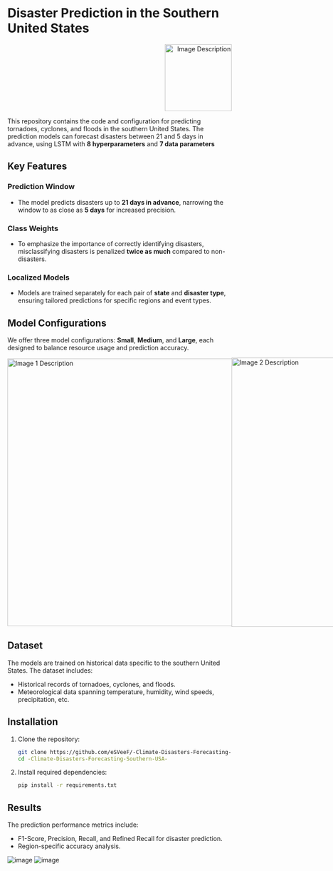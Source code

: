   # Disaster Prediction in the Southern United States 
  <div style="flex: 1; text-align: right;">
    <img src="https://github.com/user-attachments/assets/e717fc06-f2d4-4ca1-96b6-a78c4a24bd3c" alt="Image Description" width="150" />
  </div>

This repository contains the code and configuration for predicting tornadoes, cyclones, and floods in the southern United States. The prediction models can forecast disasters between 21 and 5 days in advance, using LSTM with **8 hyperparameters** and **7 data parameters**

## Key Features

### Prediction Window
- The model predicts disasters up to **21 days in advance**, narrowing the window to as close as **5 days** for increased precision.

### Class Weights
- To emphasize the importance of correctly identifying disasters, misclassifying disasters is penalized **twice as much** compared to non-disasters.

### Localized Models
- Models are trained separately for each pair of **state** and **disaster type**, ensuring tailored predictions for specific regions and event types.

## Model Configurations
We offer three model configurations: **Small**, **Medium**, and **Large**, each designed to balance resource usage and prediction accuracy.

  <div style="display: flex; justify-content: space-between; align-items: center;">
  <img src="https://github.com/user-attachments/assets/f5475f6f-0bbf-407f-8630-aeffadfd9004" alt="Image 1 Description" width="600" />
  <img src="https://github.com/user-attachments/assets/e0e39954-190e-49aa-a077-4150c1f965a7" alt="Image 2 Description" width="604" />
  </div>


## Dataset
The models are trained on historical data specific to the southern United States. The dataset includes:
- Historical records of tornadoes, cyclones, and floods.
- Meteorological data spanning temperature, humidity, wind speeds, precipitation, etc.

## Installation
1. Clone the repository:
   ```bash
   git clone https://github.com/eSVeeF/-Climate-Disasters-Forecasting-Southern-USA-.git
   cd -Climate-Disasters-Forecasting-Southern-USA-
   ```
2. Install required dependencies:
   ```bash
   pip install -r requirements.txt
   ```

## Results
The prediction performance metrics include:
- F1-Score, Precision, Recall, and Refined Recall for disaster prediction.
- Region-specific accuracy analysis.
      
![image](https://github.com/user-attachments/assets/d229a2d8-1428-4f20-8edc-833808351cea)
![image](https://github.com/user-attachments/assets/ff3ca5be-553e-45cb-8bc0-acc9a2cc2c49)
